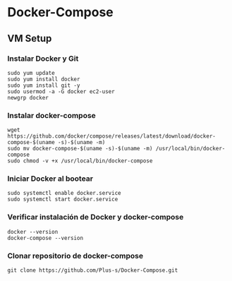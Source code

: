 # Docker-Compose
## VM Setup
### Instalar Docker y Git
```
sudo yum update
sudo yum install docker
sudo yum install git -y
sudo usermod -a -G docker ec2-user
newgrp docker
```

### Instalar docker-compose
```
wget https://github.com/docker/compose/releases/latest/download/docker-compose-$(uname -s)-$(uname -m)
sudo mv docker-compose-$(uname -s)-$(uname -m) /usr/local/bin/docker-compose
sudo chmod -v +x /usr/local/bin/docker-compose
```

### Iniciar Docker al bootear
```
sudo systemctl enable docker.service
sudo systemctl start docker.service
```

### Verificar instalación de Docker y docker-compose
```
docker --version
docker-compose --version
```

### Clonar repositorio de docker-compose
```
git clone https://github.com/Plus-s/Docker-Compose.git
```
